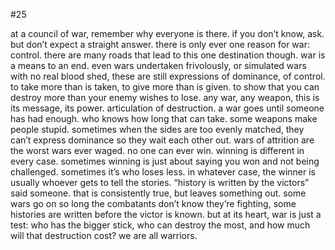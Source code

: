 #25

at a council of war, remember why everyone is there. if you don’t know, ask. but don’t expect a straight answer. there is only ever one reason for war: control. there are many roads that lead to this one destination though. war is a means to an end. even wars undertaken frivolously, or simulated wars with no real blood shed, these are still expressions of dominance, of control. to take more than is taken, to give more than is given. to show that you can destroy more than your enemy wishes to lose. any war, any weapon, this is its message, its power. articulation of destruction. a war goes until someone has had enough. who knows how long that can take. some weapons make people stupid. sometimes when the sides are too evenly matched, they can’t express dominance so they wait each other out. wars of attrition are the worst wars ever waged. no one can ever win. winning is different in every case. sometimes winning is just about saying you won and not being challenged. sometimes it’s who loses less. in whatever case, the winner is usually whoever gets to tell the stories. “history is written by the victors” said someone. that is consistently true, but leaves something out. some wars go on so long the combatants don’t know they’re fighting, some histories are written before the victor is known. but at its heart, war is just a test: who has the bigger stick, who can destroy the most, and how much will that destruction cost? we are all warriors. 
